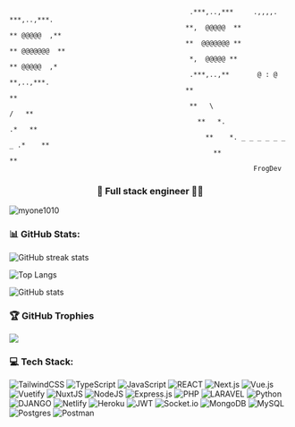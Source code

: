 ```
                                             .***,..,***     .,,,,.     ***,..,***.
                                            **,  @@@@@  **              ** @@@@@  ,**
                                            **  @@@@@@@ **             ** @@@@@@@  **
                                             *,  @@@@@ **               ** @@@@@  ,*
                                             .***,..,**       @ : @        **,..,***.
                                            **                                     **
                                             **   \                           /   **
                                               **   *.                     .*   **
                                                 **    *. _ _ _ _ _ _ _ .*    **
                                                   **                       **
                                                             FrogDev
```

<h3 align="center">👋 Full stack engineer 👨‍💻</h3>
<p align="left"> <img src="https://komarev.com/ghpvc/?username=myone1010&label=Profile%20views&color=0e75b6&style=flat" alt="myone1010" /> </p>

### 📊 GitHub Stats:
![GitHub streak stats](https://github-readme-streak-stats.herokuapp.com/?user=myone1010)

![Top Langs](https://github-readme-stats.vercel.app/api/top-langs/?username=myone1010)

![GitHub stats](https://github-readme-stats.vercel.app/api?username=myone1010&show_icons=true)

### 🏆 GitHub Trophies
![](https://github-profile-trophy.vercel.app/?username=myone1010&theme=matrix&no-frame=false&no-bg=true&margin-w=4)

### 💻 Tech Stack:
![TailwindCSS](https://img.shields.io/badge/tailwindcss-%2338B2AC.svg?style=for-the-badge&logo=tailwind-css&logoColor=white) ![TypeScript](https://img.shields.io/badge/typescript-%23007ACC.svg?style=for-the-badge&logo=typescript&logoColor=white) ![JavaScript](https://img.shields.io/badge/javascript-%23323330.svg?style=for-the-badge&logo=javascript&logoColor=%23F7DF1E) ![REACT](https://img.shields.io/badge/-ReactJs-61DAFB?logo=react&logoColor=white&style=for-the-badge) ![Next.js](https://img.shields.io/badge/next.js-000000?style=for-the-badge&logo=nextdotjs&logoColor=white) ![Vue.js](https://img.shields.io/badge/vuejs-%2335495e.svg?style=for-the-badge&logo=vuedotjs&logoColor=%234FC08D) ![Vuetify](https://img.shields.io/badge/Vuetify-1867C0?style=for-the-badge&logo=vuetify&logoColor=AEDDFF) ![NuxtJS](https://img.shields.io/badge/Nuxt-black?style=for-the-badge&logo=nuxt.js&logoColor=white) ![NodeJS](https://img.shields.io/badge/node.js-6DA55F?style=for-the-badge&logo=node.js&logoColor=white) ![Express.js](https://img.shields.io/badge/express.js-%23404d59.svg?style=for-the-badge&logo=express&logoColor=%2361DAFB) ![PHP](https://img.shields.io/badge/php-%23777BB4.svg?style=for-the-badge&logo=php&logoColor=white) ![LARAVEL](https://img.shields.io/badge/Laravel-v10-FF2D20?style=for-the-badge&logo=laravel&logoColor=white) ![Python](https://img.shields.io/badge/python-3670A0?style=for-the-badge&logo=python&logoColor=ffdd54) ![DJANGO](https://img.shields.io/badge/Django-092E20?style=for-the-badge&logo=django&logoColor=green) ![Netlify](https://img.shields.io/badge/netlify-%23000000.svg?style=for-the-badge&logo=netlify&logoColor=#00C7B7) ![Heroku](https://img.shields.io/badge/heroku-%23430098.svg?style=for-the-badge&logo=heroku&logoColor=white) ![JWT](https://img.shields.io/badge/JWT-black?style=for-the-badge&logo=JSON%20web%20tokens) ![Socket.io](https://img.shields.io/badge/Socket.io-black?style=for-the-badge&logo=socket.io&badgeColor=010101) ![MongoDB](https://img.shields.io/badge/MongoDB-%234ea94b.svg?style=for-the-badge&logo=mongodb&logoColor=white) ![MySQL](https://img.shields.io/badge/mysql-%2300f.svg?style=for-the-badge&logo=mysql&logoColor=white) ![Postgres](https://img.shields.io/badge/postgres-%23316192.svg?style=for-the-badge&logo=postgresql&logoColor=white) ![Postman](https://img.shields.io/badge/Postman-FF6C37?style=for-the-badge&logo=postman&logoColor=white) 

